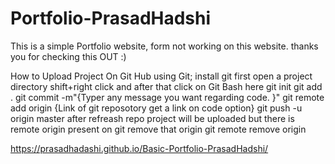 # Portfolio-PrasadHadshi
This is a simple Portfolio website, form not working on this website.
thanks you for checking this OUT :)


How to Upload Project On Git Hub using Git;
install git
first open a project directory shift+right click and after that click on Git Bash here
git init
git add .
git commit -m"{Typer any message you want regarding code. }"
git remote add origin {Link of git reposotory get a link on code option}
git push -u origin master 
after refreash repo project will be uploaded but there is remote origin present on git remove that origin
git remote remove origin

https://prasadhadashi.github.io/Basic-Portfolio-PrasadHadshi/
